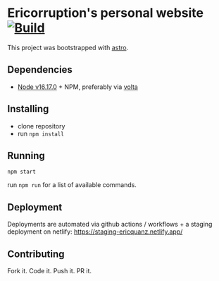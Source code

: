 # Ericorruption's personal website [![Build](https://github.com/ericorruption/ericorruption.github.io/actions/workflows/build.yml/badge.svg)](https://github.com/ericorruption/ericorruption.github.io/actions/workflows/build.yml)

This project was bootstrapped with [astro](https://astro.build/).

## Dependencies

- [Node v16.17.0](https://nodejs.org/) + NPM, preferably via [volta](https://volta.sh/)

## Installing

- clone repository
- run `npm install`

## Running

```
npm start
```

run `npm run` for a list of available commands.

<!-- TODO update command for astro -->
<!-- `npx browser-sync start --files '_site/**' --proxy localhost:4000` -->

## Deployment

Deployments are automated via github actions / workflows + a staging deployment on netlify: https://staging-ericquanz.netlify.app/

## Contributing

Fork it. Code it. Push it. PR it.
